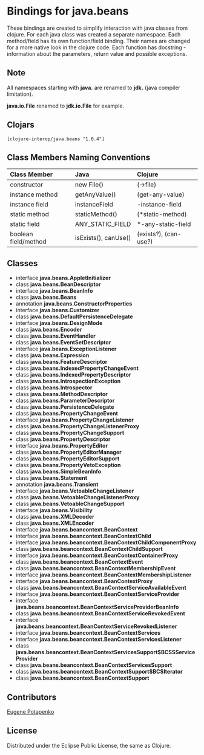 # Bindings for java.beans

These bindings are created to simplify interaction with java classes from clojure.
For each java class was created a separate namespace.
Each method/field has its own function/field binding.
Their names are changed for a more native look in the clojure code. Each function has docstring - information about the parameters, return value and possible exceptions.

## Note

All namespaces starting with **java.** are renamed to **jdk.** (java compiler limitation). 

**java.io.File** renamed to **jdk.io.File** for example. 




## Clojars

```
[clojure-interop/java.beans "1.0.4"]
```

## Class Members Naming Conventions

| Class Member | Java | Clojure |
|:--|:--|:--|
| constructor | new File() | (->file) |
| instance method | getAnyValue() | (get-any-value) |
| instance field | instanceField | -instance-field |
| static method | staticMethod() | (*static-method) |
| static field | ANY_STATIC_FIELD | *-any-static-field |
| boolean field/method | isExists(), canUse() | (exists?), (can-use?) |

## Classes

- interface **java.beans.AppletInitializer**
- class **java.beans.BeanDescriptor**
- interface **java.beans.BeanInfo**
- class **java.beans.Beans**
- annotation **java.beans.ConstructorProperties**
- interface **java.beans.Customizer**
- class **java.beans.DefaultPersistenceDelegate**
- interface **java.beans.DesignMode**
- class **java.beans.Encoder**
- class **java.beans.EventHandler**
- class **java.beans.EventSetDescriptor**
- interface **java.beans.ExceptionListener**
- class **java.beans.Expression**
- class **java.beans.FeatureDescriptor**
- class **java.beans.IndexedPropertyChangeEvent**
- class **java.beans.IndexedPropertyDescriptor**
- class **java.beans.IntrospectionException**
- class **java.beans.Introspector**
- class **java.beans.MethodDescriptor**
- class **java.beans.ParameterDescriptor**
- class **java.beans.PersistenceDelegate**
- class **java.beans.PropertyChangeEvent**
- interface **java.beans.PropertyChangeListener**
- class **java.beans.PropertyChangeListenerProxy**
- class **java.beans.PropertyChangeSupport**
- class **java.beans.PropertyDescriptor**
- interface **java.beans.PropertyEditor**
- class **java.beans.PropertyEditorManager**
- class **java.beans.PropertyEditorSupport**
- class **java.beans.PropertyVetoException**
- class **java.beans.SimpleBeanInfo**
- class **java.beans.Statement**
- annotation **java.beans.Transient**
- interface **java.beans.VetoableChangeListener**
- class **java.beans.VetoableChangeListenerProxy**
- class **java.beans.VetoableChangeSupport**
- interface **java.beans.Visibility**
- class **java.beans.XMLDecoder**
- class **java.beans.XMLEncoder**
- interface **java.beans.beancontext.BeanContext**
- interface **java.beans.beancontext.BeanContextChild**
- interface **java.beans.beancontext.BeanContextChildComponentProxy**
- class **java.beans.beancontext.BeanContextChildSupport**
- interface **java.beans.beancontext.BeanContextContainerProxy**
- class **java.beans.beancontext.BeanContextEvent**
- class **java.beans.beancontext.BeanContextMembershipEvent**
- interface **java.beans.beancontext.BeanContextMembershipListener**
- interface **java.beans.beancontext.BeanContextProxy**
- class **java.beans.beancontext.BeanContextServiceAvailableEvent**
- interface **java.beans.beancontext.BeanContextServiceProvider**
- interface **java.beans.beancontext.BeanContextServiceProviderBeanInfo**
- class **java.beans.beancontext.BeanContextServiceRevokedEvent**
- interface **java.beans.beancontext.BeanContextServiceRevokedListener**
- interface **java.beans.beancontext.BeanContextServices**
- interface **java.beans.beancontext.BeanContextServicesListener**
- class **java.beans.beancontext.BeanContextServicesSupport$BCSSServiceProvider**
- class **java.beans.beancontext.BeanContextServicesSupport**
- class **java.beans.beancontext.BeanContextSupport$BCSIterator**
- class **java.beans.beancontext.BeanContextSupport**

## Contributors

[Eugene Potapenko](https://github.com/potapenko/)

## License

Distributed under the Eclipse Public License, the same as Clojure.
